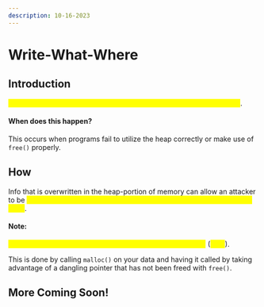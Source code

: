 ```yaml
---
description: 10-16-2023
---
```


# Write-What-Where

## Introduction

<mark style="color:yellow;">Write whatever data you want, whenever you want, wherever you want</mark>.

#### When does this happen?

This occurs when programs fail to utilize the heap correctly or make use of `free()` properly.

## How

Info that is overwritten in the heap-portion of memory can allow an attacker to be <mark style="color:yellow;">able to overwrite a pointer and write/place whatever you want on the heap</mark>.

#### Note:

<mark style="color:yellow;">It is possible to overwrite a pointer in the Global Offset Table</mark> (<mark style="color:yellow;">GOT</mark>).

This is done by calling `malloc()` on your data and having it called by taking advantage of a dangling pointer that has not been freed with `free()`.

## More Coming Soon!
